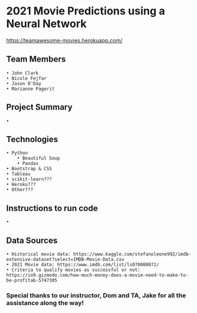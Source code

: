 #  2021 Movie Predictions using a Neural Network
https://teamawesome-movies.herokuapp.com/

## Team Members
	• John Clark
	• Nicole Fejfar
	• Jason O'Day
	• Marianne Pagerit
	
## Project Summary
	• 
	
## Technologies
	• Python
		• Beautiful Soup
		• Pandas
	• Bootstrap & CSS
	• Tableau
	• scikit-learn???
	• Heroku???
	• Other???
	
## Instructions to run code
	• 
	
## Data Sources
	• Historical movie data: https://www.kaggle.com/stefanoleone992/imdb-extensive-dataset?select=IMDB-Movie-Data.csv
	• 2021 Movie data: https://www.imdb.com/list/ls070080072/
	• Criteria to qualify movies as successful or not: https://io9.gizmodo.com/how-much-money-does-a-movie-need-to-make-to-be-profitab-5747305

### Special thanks to our instructor, Dom and TA, Jake for all the assistance along the way!
